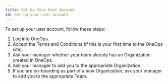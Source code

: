 ```yaml
---
title: Set Up Your User Account
id: set-up-your-user-account
---
```


To set up your user account, follow these steps:

1. Log into OneOps.
2. Accept the Terms and Conditions (if this is your first time to the OneOps site).
3. Ask your manager whether your team already has an Organization created in OneOps.
4. Ask your manager to add you to the appropriate Organization.
5. If you are on-boarding as part of a new Organization, ask your manager to add you to the appropriate Team.